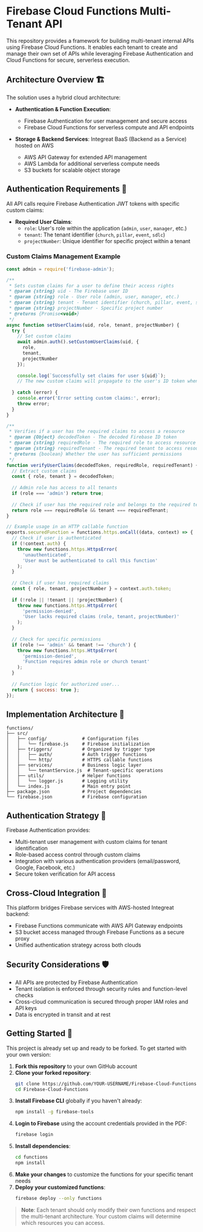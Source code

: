 # Firebase Cloud Functions Multi-Tenant API

This repository provides a framework for building multi-tenant internal APIs using Firebase Cloud Functions. It enables each tenant to create and manage their own set of APIs while leveraging Firebase Authentication and Cloud Functions for secure, serverless execution.

## Architecture Overview 🏗️

The solution uses a hybrid cloud architecture:

- **Authentication & Function Execution**: 
  - Firebase Authentication for user management and secure access
  - Firebase Cloud Functions for serverless compute and API endpoints
  
- **Storage & Backend Services**: Integreat BaaS (Backend as a Service) hosted on AWS
  - AWS API Gateway for extended API management
  - AWS Lambda for additional serverless compute needs
  - S3 buckets for scalable object storage


## Authentication Requirements 🔑

All API calls require Firebase Authentication JWT tokens with specific custom claims:

- **Required User Claims**:
  - `role`: User's role within the application (`admin`, `user`, `manager`, etc.)
  - `tenant`: The tenant identifier (`church`, `pillar`, `event`, `sdlc`)
  - `projectNumber`: Unique identifier for specific project within a tenant

### Custom Claims Management Example

```javascript
const admin = require('firebase-admin');

/**
 * Sets custom claims for a user to define their access rights
 * @param {string} uid - The Firebase user ID
 * @param {string} role - User role (admin, user, manager, etc.)
 * @param {string} tenant - Tenant identifier (church, pillar, event, sdlc)
 * @param {string} projectNumber - Specific project number
 * @returns {Promise<void>}
 */
async function setUserClaims(uid, role, tenant, projectNumber) {
  try {
    // Set custom claims
    await admin.auth().setCustomUserClaims(uid, {
      role,
      tenant,
      projectNumber
    });
    
    console.log(`Successfully set claims for user ${uid}`);
    // The new custom claims will propagate to the user's ID token when they sign in again
    
  } catch (error) {
    console.error('Error setting custom claims:', error);
    throw error;
  }
}

/**
 * Verifies if a user has the required claims to access a resource
 * @param {Object} decodedToken - The decoded Firebase ID token
 * @param {string} requiredRole - The required role to access resource
 * @param {string} requiredTenant - The required tenant to access resource
 * @returns {boolean} Whether the user has sufficient permissions
 */
function verifyUserClaims(decodedToken, requiredRole, requiredTenant) {
  // Extract custom claims
  const { role, tenant } = decodedToken;
  
  // Admin role has access to all tenants
  if (role === 'admin') return true;
  
  // Check if user has the required role and belongs to the required tenant
  return role === requiredRole && tenant === requiredTenant;
}

// Example usage in an HTTP callable function
exports.securedFunction = functions.https.onCall((data, context) => {
  // Check if user is authenticated
  if (!context.auth) {
    throw new functions.https.HttpsError(
      'unauthenticated',
      'User must be authenticated to call this function'
    );
  }
  
  // Check if user has required claims
  const { role, tenant, projectNumber } = context.auth.token;
  
  if (!role || !tenant || !projectNumber) {
    throw new functions.https.HttpsError(
      'permission-denied',
      'User lacks required claims (role, tenant, projectNumber)'
    );
  }
  
  // Check for specific permissions
  if (role !== 'admin' && tenant !== 'church') {
    throw new functions.https.HttpsError(
      'permission-denied',
      'Function requires admin role or church tenant'
    );
  }
  
  // Function logic for authorized user...
  return { success: true };
});
```

## Implementation Architecture 📂

```
functions/
├── src/
│   ├── config/             # Configuration files
│   │   └── firebase.js     # Firebase initialization
│   ├── triggers/           # Organized by trigger type
│   │   ├── auth/           # Auth trigger functions
│   │   └── http/           # HTTPS callable functions
│   ├── services/           # Business logic layer
│   │   └── tenantService.js  # Tenant-specific operations
│   ├── utils/              # Helper functions
│   │   └── logger.js       # Logging utility
│   └── index.js            # Main entry point
├── package.json            # Project dependencies
└── firebase.json           # Firebase configuration
```

## Authentication Strategy 🔐

Firebase Authentication provides:
- Multi-tenant user management with custom claims for tenant identification
- Role-based access control through custom claims
- Integration with various authentication providers (email/password, Google, Facebook, etc.)
- Secure token verification for API access

## Cross-Cloud Integration 🌉

This platform bridges Firebase services with AWS-hosted Integreat backend:
- Firebase Functions communicate with AWS API Gateway endpoints
- S3 bucket access managed through Firebase Functions as a secure proxy
- Unified authentication strategy across both clouds

## Security Considerations 🛡️

- All APIs are protected by Firebase Authentication
- Tenant isolation is enforced through security rules and function-level checks
- Cross-cloud communication is secured through proper IAM roles and API keys
- Data is encrypted in transit and at rest

## Getting Started 🏁

This project is already set up and ready to be forked. To get started with your own version:

1. **Fork this repository** to your own GitHub account
2. **Clone your forked repository**:
   ```bash
   git clone https://github.com/YOUR-USERNAME/Firebase-Cloud-Functions.git
   cd Firebase-Cloud-Functions
   ```
3. **Install Firebase CLI** globally if you haven't already:
   ```bash
   npm install -g firebase-tools
   ```
4. **Login to Firebase** using the account credentials provided in the PDF:
   ```bash
   firebase login
   ```
5. **Install dependencies**:
   ```bash
   cd functions
   npm install
   ```
6. **Make your changes** to customize the functions for your specific tenant needs
7. **Deploy your customized functions**:
   ```bash
   firebase deploy --only functions
   ```

> **Note**: Each tenant should only modify their own functions and respect the multi-tenant architecture. Your custom claims will determine which resources you can access.


